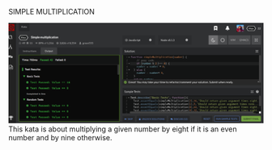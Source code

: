 SIMPLE MULTIPLICATION

![alt](day8.png)
This kata is about multiplying a given number by eight if it is an even number and by nine otherwise.
